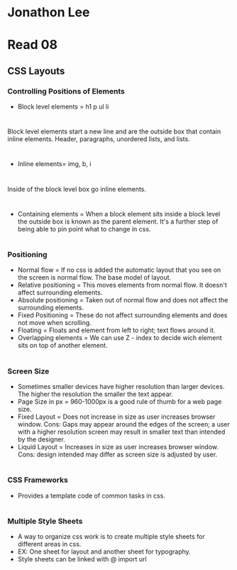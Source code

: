 # Jonathon Lee
# Read 08

## CSS Layouts

### Controlling Positions of Elements
- Block level elements = h1 p ul li
#
Block level elements start a new line and are the outside box that contain inline elements. Header, paragraphs, unordered lists, and lists.

#
- Inline elements= img, b, i
#
Inside of the block level box go inline elements. 
#
- Containing elements = When a block element sits inside a block level the outside box is known as the parent element. It's a further step of being able to pin point what to change in css. 

#
### Positioning
- Normal flow = If no css is added the automatic layout that you see on the screen is normal flow. The base model of layout. 
- Relative positioning = This moves elements from normal flow. It doesn't affect surrounding elements.
- Absolute positioning = Taken out of normal flow and does not affect the surrounding elements. 
- Fixed Positioning = These do not affect surrounding elements and does not move when scrolling. 
- Floating = Floats and element from left to right; text flows around it.
- Overlapping elements = We can use Z - index to decide wich element sits on top of another element. 

#
### Screen Size
- Sometimes smaller devices have higher resolution than larger devices. The higher the resolution the smaller the text appear. 
- Page Size in px = 960-1000px is a good rule of thumb for a web page size. 
- Fixed Layout = Does not increase in size as user increases browser window. Cons: Gaps may appear around the edges of the screen; a user with a higher resolution screen may result in smaller text than intended by the designer.
- Liquid Layout = Increases in size as user increases browser window. Cons: design intended may differ as screen size is adjusted by user. 

# 
### CSS Frameworks
- Provides a template code of common tasks in  css. 

# 
### Multiple Style Sheets
- A way to organize css work is to create multiple style sheets for different areas in css.
- EX: One sheet for layout and another sheet for typography.
- Style sheets can be linked with @ import url 























































